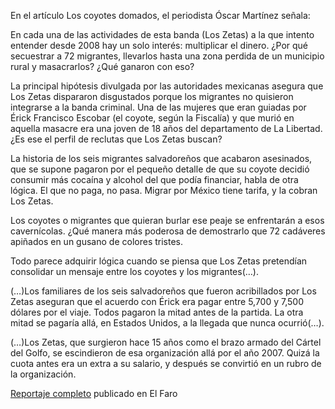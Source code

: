 <p>En el artículo Los coyotes domados, el periodista Óscar Martínez señala:</p>
<p>En cada una de las actividades de esta banda (Los Zetas) a la que intento entender desde 2008 hay un solo interés: multiplicar el dinero. ¿Por qué secuestrar a 72 migrantes, llevarlos hasta una zona perdida de un municipio rural y masacrarlos? ¿Qué ganaron con eso?</p>
<p>La principal hipótesis divulgada por las autoridades mexicanas asegura que Los Zetas dispararon disgustados porque los migrantes no quisieron integrarse a la banda criminal. Una de las mujeres que eran guiadas por Érick Francisco Escobar (el coyote, según la Fiscalía) y que murió en aquella masacre era una joven de 18 años del departamento de La Libertad. ¿Es ese el perfil de reclutas que Los Zetas buscan?</p>
<p>La historia de los seis migrantes salvadoreños que acabaron asesinados, que se supone pagaron por el pequeño detalle de que su coyote decidió consumir más cocaína y alcohol del que podía financiar, habla de otra lógica. El que no paga, no pasa. Migrar por México tiene tarifa, y la cobran Los Zetas.</p>
<p>Los coyotes o migrantes que quieran burlar ese peaje se enfrentarán a esos cavernícolas. ¿Qué manera más poderosa de demostrarlo que 72 cadáveres apiñados en un gusano de colores tristes.</p>
<p>Todo parece adquirir lógica cuando se piensa que Los Zetas pretendían consolidar un mensaje entre los coyotes y los migrantes(…).</p>
<p>(…)Los familiares de los seis salvadoreños que fueron acribillados por Los Zetas aseguran que el acuerdo con Érick era pagar entre 5,700 y 7,500 dólares por el viaje. Todos pagaron la mitad antes de la partida. La otra mitad se pagaría allá, en Estados Unidos, a la llegada que nunca ocurrió(…).</p>
<p>(…)Los Zetas, que surgieron hace 15 años como el brazo armado del Cártel del Golfo, se escindieron de esa organización allá por el año 2007. Quizá la cuota antes era un extra a su salario, y después se convirtió en un rubro de la organización.</p>

<a href="http://www.salanegra.elfaro.net/es/201403/cronicas/15101/" target="_blank">Reportaje completo</a> publicado en El Faro</p>
